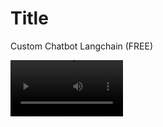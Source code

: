 # Title

Custom Chatbot Langchain (FREE)

<video src='https://youtu.be/PB7w9zhs9XM' width=180/>

# Description

Make a bot that answers question from your txt file. Human like responses, and accurate using the llama 7B. Everything in this is free.
I have added a short txt file that has some few stuffs about the university of Iceland, and can answer few questions based on that txt file.

## Installation
1. **Clone Repository:**
    ```bash
    git clone https://github.com/Cyboghostginx/Custom-Chatbot-Langchain-FREE-.git
    cd Custom-Chatbot-Langchain-FREE-
    ```

2. **Ollama Installation:**
    ```bash
    curl https://ollama.ai/install.sh | sh
    ollama run llama2
    ```

3. **Langchain Installation:**
    ```bash
    pip install git+https://github.com/langchain-ai/langchain.git@8d6faf56657070137a16669bc2420a08a5ab7f24#subdirectory=libs/langchain
    ```

4. **Tiktoken Installation:**
    ```bash
    pip install tiktoken
    ```

## Usage

```bash
python bot.py
```

## Tested

I used a macbook pro m1, 16gb ram for this.

Splitting tx into chunks - Almost instantly<br>
Embedding finished in 1.6 seconds<br>
Similarity search - Almost instantly<br>
Chat model response - 20 seconds for the the llama 7b model.<br>

Note that when this is hosted on a better gpu, the chat model to would respond almost immediately.
Thanks!
